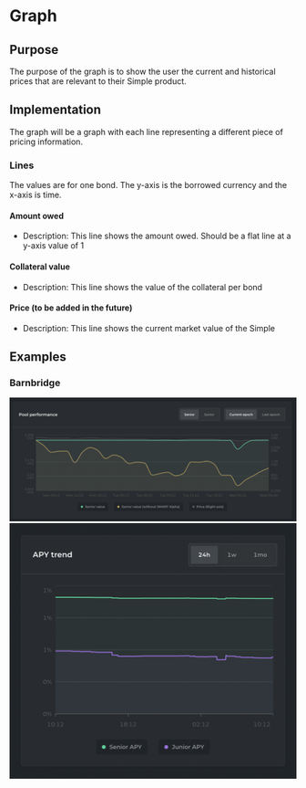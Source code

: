 # Graph

## Purpose

The purpose of the graph is to show the user the current and historical prices that are relevant to their Simple product.

## Implementation

The graph will be a graph with each line representing a different piece of pricing information.

### Lines

The values are for one bond. The y-axis is the borrowed currency and the x-axis is time.

#### Amount owed

- Description: This line shows the amount owed. Should be a flat line at a y-axis value of 1

#### Collateral value

- Description: This line shows the value of the collateral per bond

#### Price (to be added in the future)

- Description: This line shows the current market value of the Simple

## Examples

### Barnbridge

![](../../../../assets/barnbridge/bond_graph_large.png)
![](../../../../assets/barnbridge/bond_graph.png)
